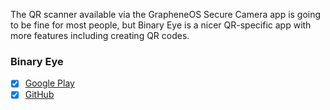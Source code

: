 The QR scanner available via the GrapheneOS Secure Camera app is going to be fine for most people, but Binary Eye is a nicer QR-specific app with more features including creating QR codes.

### Binary Eye
- [x] [Google Play](https://play.google.com/store/apps/details?id=de.markusfisch.android.binaryeye)
- [x] [GitHub](https://github.com/markusfisch/BinaryEye)
